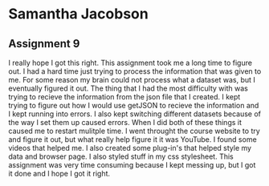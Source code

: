 # Samantha Jacobson
## Assignment 9

I really hope I got this right. This assignment took me a long time to figure out. I had a hard time just trying to process the information that was given to me. For some reason my brain could not process what a dataset was, but I eventually figured it out. The thing that I had the most difficulty with was trying to recieve the information from the json file that I created. I kept trying to figure out how I would use getJSON to recieve the information and I kept running into errors. I also kept switching different datasets because of the way I set them up caused errors. When I did both of these things it caused me to restart mulitple time. I went throught the course website to try and figure it out, but what really help figure it it was YouTube. I found some videos that helped me. I also created some plug-in's that helped style my data and browser page. I also styled stuff in my css stylesheet. This assignment was very time consuming because I kept messing up, but I got it done and I hope I got it right.
